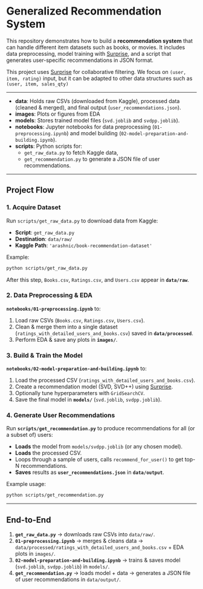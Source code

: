 # Generalized Recommendation System

This repository demonstrates how to build a **recommendation system** that can handle different item datasets such as books, or movies. It includes data preprocessing, model training with [Surprise](https://surpriselib.com/), and a script that generates user-specific recommendations in JSON format.

This project uses [Surprise](https://surpriselib.com/) for collaborative filtering. We focus on `(user, item, rating)` input, but it can be adapted to other data structures such as `(user, item, sales_qty)`

---

- **data**: Holds raw CSVs (downloaded from Kaggle), processed data (cleaned & merged), and final output (`user_recommendations.json`).
- **images**: Plots or figures from EDA
- **models**: Stores trained model files (`svd.joblib` and `svdpp.joblib`).
- **notebooks**: Jupyter notebooks for data preprocessing (`01-preprocessing.ipynb`) and model building (`02-model-preparation-and-building.ipynb`).
- **scripts**: Python scripts for:
  - `get_raw_data.py` to fetch Kaggle data,
  - `get_recommendation.py` to generate a JSON file of user recommendations.

---

## Project Flow

### 1. Acquire Dataset  
Run `scripts/get_raw_data.py` to download data from Kaggle:

- **Script**: `get_raw_data.py`  
- **Destination**: `data/raw/`  
- **Kaggle Path**: `'arashnic/book-recommendation-dataset'`  

Example:
```bash
python scripts/get_raw_data.py
```
After this step, `Books.csv`, `Ratings.csv`, and `Users.csv` appear in **`data/raw`**.

### 2. Data Preprocessing & EDA  
**`notebooks/01-preprocessing.ipynb`** to:
1. Load raw CSVs (`Books.csv`, `Ratings.csv`, `Users.csv`).
2. Clean & merge them into a single dataset (`ratings_with_detailed_users_and_books.csv`) saved in **`data/processed`**.
3. Perform EDA & save any plots in **`images/`**.

### 3. Build & Train the Model  
**`notebooks/02-model-preparation-and-building.ipynb`** to:
1. Load the processed CSV (`ratings_with_detailed_users_and_books.csv`).
2. Create a recommendation model (SVD, SVD++) using [Surprise](https://surpriselib.com/).
3. Optionally tune hyperparameters with `GridSearchCV`.
4. Save the final model in **`models/`** (`svd.joblib`, `svdpp.joblib`).

### 4. Generate User Recommendations  
Run **`scripts/get_recommendation.py`** to produce recommendations for all (or a subset of) users:

- **Loads** the model from `models/svdpp.joblib` (or any chosen model).
- **Loads** the processed CSV.
- Loops through a sample of users, calls `recommend_for_user()` to get top-N recommendations.
- **Saves** results as **`user_recommendations.json`** in **`data/output`**.

Example usage:
```bash
python scripts/get_recommendation.py
```
---

## End-to-End

1. **`get_raw_data.py`** → downloads raw CSVs into `data/raw/`.  
2. **`01-preprocessing.ipynb`** → merges & cleans data → `data/processed/ratings_with_detailed_users_and_books.csv` + EDA plots in `images/`.  
3. **`02-model-preparation-and-building.ipynb`** → trains & saves model (`svd.joblib`, `svdpp.joblib`) in `models/`.  
4. **`get_recommendation.py`** → loads model + data → generates a JSON file of user recommendations in `data/output/`.